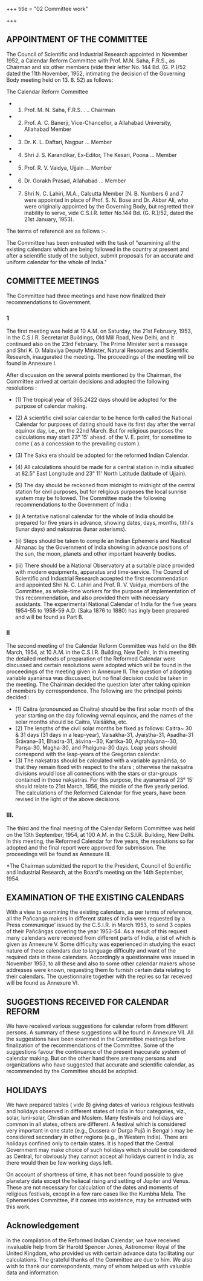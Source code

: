 +++
title = "02 Committee work"

+++

## APPOINTMENT OF THE COMMITTEE 

The Council of Scientific and Industrial Research appointed in November 1952, a Calendar Reform Committee with:Prof. M.N. Saha, F.R.S., as Chairman and six other members (vide their letter No. 144 Bd. (G. P.)/52 dated the 11th November, 1952, intimating the decision of the Governing Body meeting held on 13. 8. 52) as follows: 

The Calendar Reform Committee 

- 1. Prof. M. N. Saha, F.R.S. . .. Chairman  
- 2. Prof. A. C. Banerji, Vice-Chancellor, a Allahabad University, Allahabad Member
- 3. Dr. K. L. Daftari, Nagpur ... Member 
- 4. Shri J. S. Karandikar, Ex-Editor, The Kesari, Poona ... Member 
- 5. Prof. R. V. Vaidya, Ujjain ... Member 
- 6. Dr. Gorakh Prasad, Allahabad ... Member 
- 7. Shri N. C. Lahiri, M.A., Calcutta Member 
[N. B. Numbers 6 and 7 were appointed in place of Prof. S. N. Bose and Dr. Akbar Ali, who were originally appointed by the Governing Body, but regretted their inability to serve, vide C.S.I.R. letter No.144 Bd. (G. R.)/52, dated the 21st January, 1953). 

The terms of referencë are as follows :-. 

The Committee has been entrusted with the task of "examining all the existing calendars which are being followed in the country at present and after a scientific study of the subject, submit proposals for an accurate and uniform calendar for the whole of India." 

## COMMITTEE MEETINGS 

The Committee had three meetings and have now finalized their recommendations to Government. 

### 1

The first meeting was held at 10 A.M. on Saturday, the 21st February, 1953, in the C.S.I.R. Secretariat Buildings, Old Mill Road, New Delhi, and it continued also on the 23rd February. The Prime Minister sent a message and Shri K. D. Malaviya Deputy Minister, Natural Resources and Scientific Research, inaugurated the meeting. The proceedings of the meeting will be found in Annexure I. 

After discussion on the several points mentioned by the Chairman, the Committee arrived at certain decisions and adopted the following resolutions : 

- (1) The tropical year of 365.2422 days should be adopted for the purpose of calendar making. 
- (2) A scientific civil solar calendar to be hence forth called the National Calendar for purposes of dating should have its first day after the vernal equinox day, i.e., on the 22nd March. But for religious purposes the calculations may start 23° 15' ahead. of the V. E. point, for sometime to come ( as a concession to the prevailing custom ). 
- (3) The Saka era should be adopted for the reformed Indian Calendar. 
- (4) All calculations should be made for a central station in India situated at 82.5° East Longitude and 23° 11' North Latitude (latitude of Ujjain). 
- (5) The day should be reckoned from midnight to midnight of the central station for civil purposes, but for religious purposes the local sunrise system may be followed. 
The Committee made the following recommendations to the Government of India : 

- (i) A tentative national calendar for the whole of India should be prepared for five years in advance, showing dates, days, months, tithi's (lunar days) and naksatras (lunar asterisms). 
- (ii) Steps should be taken to compile an Indian Ephemeris and Nautical Almanac by the Government of India showing in advance positions of the sun, the moon, planets and other important heavenly bodies. 
- (iii) There should be a National Observatory at a suitable place provided with modern equipments, apparatus and time-service. 
The Council of Scientific and Industrial Research accepted the first recommendation and appointed Shri N. C. Lahiri and Prof. R. V. Vaidya, members of the Committee, as whole-time workers for the purpose of implementation of this recommendation, and also provided them with necessary assistants. The experimental National Calendar of India for the five years 1954-55 to 1958-59 A.D. (Saka 1876 to 1880) has ingly been prepared and will be found as Part B. 

### II 

The second meeting of the Calendar Reform Committee was held on the 8th March, 1954, at 10 A.M. in the C.S.I.R. Building, New Delhi, In this meeting the detailed methods of preparation of the Reformed Calendar were discussed and certain resolutions were adopted which will be found in the proceedings of the meeting given in Annexure II. The question of adopting variable ayanānsa was discussed, but no final decision could be taken in the meeting. The Chairman decided the question later after taking opinion of members by correspondence. The following are the principal points decided : 

- (1) Caitra (pronounced as Chaitra) should be the first solar month of the year starting on the day following vernal equinox, and the names of the solar months should be Caitra, Vaiśākha, etc. 
- (2) The lengths of the civil solar months be fixed as follows: Caitra~ 30 & 31 days (31 days in a leap-year), Vaisakha-31, Jyaiṣtha-31, Aṣadha-31 Śrāvana–31, Bhadra-31, āśvina--30, Kartika-30, Agrahāyana--30, Parıṣa-30, Magha-30, and Phalguna-30 days. Leap years should correspond with the leap-years of the Gregorian calendar. 
- (3) The nakṣatras should be calculated with a variable ayanāṁśa, so that they remain fixed with respect to the stars ; otherwise the nakṣatra divisions would lose all connections with the stars or star-groups contained in those nakṣatras. For this purpose, the ayanamsa of 23° 15' should relate to 21st March, 1956, the middle of the five yearly period. 
The calculations of the Reformed Calendar for five years, have been revised in the light of the above decisions. 

### III.

The third and the final meeting of the Calendar Reform Committee was held on the 13th September, 1954, at 100 A.M. in the C.S.I.R. Building, New Delhi. In this meeting, the Reformed Calendar for five years, the resolutions so far adopted and the final report were approved for submission. The proceedings will be found as Annexure III. 

*The Chairman submitted the report to the President, Council of Scientific and Industrial Research, at the Board's meeting on the 14th September, 1954. 

## EXAMINATION OF THE EXISTING CALENDARS 

With a view to examining the existing calendars, as per terms of reference, all the Pañcanga makers in different states of India were requested by a Press communique' issued by the C.S.I.R. in March 1953, to send 3 copies of their Pañcāngas covering the year 1953-54. As a result of this request many calendars were received from different parts of India, a list of which is given as Annexure V. Some difficulty was experienced in studying the exact nature of these calendars due to language difficulty and want of the required data in these calendars. Accordingly a questionnaire was issued in November 1953, to all these and also to some other calendar makers whose addresses were known, requesting them to furnish certain data relating to their calendars. The questionnaire together with the replies so far received will be found as Annexure VI. 

## SUGGESTIONS RECEIVED FOR CALENDAR REFORM 

We have received various suggestions for calendar reform from different persons. A summary of these suggestions will be found in Annexure VII. All the suggestions have been examined in the Committee meetings before finalization of the recommendations of the Committee. Some of the suggestions favour the continuance of the present inaccurate system of calendar making. But on the other hand there are many persons and organizations who have suggested that accurate and scientific calendar, as recommended by the Committee should be adopted. 

## HOLIDAYS 

We have prepared tables ( vide B) giving dates of various religious festivals and holidays observed in different states of India in four categories, viz., solar, luni-solar, Christian and Moslem. Many festivals and holidays are common in all states, others are different. A festival which is considered very important in one state (e.g., Dussera or Durga Pujā in Bengal ) may be considered secondary in other regions (e.g., in Western India). There are holidays confined only to certain states. It is hoped that the Central Government may make choice of such holidays which should be considered as Central, for obviously they cannot accept all holidays current in India, as there would then be few working days left. 

On account of shortness of time, it has not been found possible to give planetary data except the heliacal rising and setting of Jupiter and Venus. These are not necessary for calculation of the dates and moments of religious festivals, except in a few rare cases like the Kumbha Mela. The Ephemerides Committee, if it comes into existence, may be entrusted with this work. 

## Acknowledgement

In the compilation of the Reformed Indian Calendar, we have received invaluable help from Sir Harold Spencer Jones, Astronomer Royal of the United Kingdom, who provided us with certain advance data facilitating our calculations. The grateful thanks of the Committee are due to him. We also wish to thank our correspondents, many of whom helped us with valuable data and information. 

